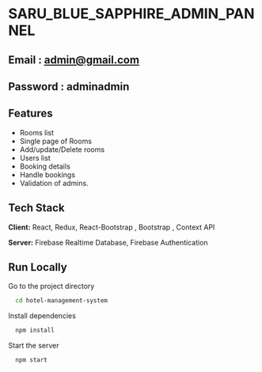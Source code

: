 # SARU_BLUE_SAPPHIRE_ADMIN_PANNEL


## Email : admin@gmail.com
## Password : adminadmin



## Features

- Rooms list
- Single page of Rooms
- Add/update/Delete rooms
- Users list
- Booking details
- Handle bookings
- Validation of admins.

## Tech Stack

**Client:** React, Redux, React-Bootstrap , Bootstrap , Context API

**Server:** Firebase Realtime Database, Firebase Authentication


## Run Locally



Go to the project directory

```bash
  cd hotel-management-system
```

Install dependencies

```bash
  npm install
```

Start the server

```bash
  npm start
```

